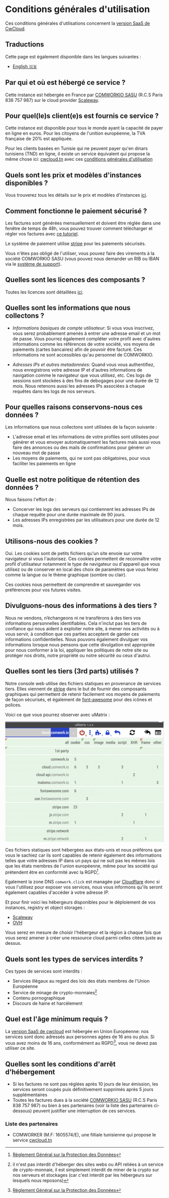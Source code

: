 # Conditions générales d'utilisation

Ces conditions générales d'utilisations concernent la [version SaaS de CwCloud](https://cloud.comwork.io).

## Traductions

Cette page est également disponible dans les langues suivantes :
* [English 🇬🇧](../../terms.md)

## Par qui et où est hébergé ce service ?

Cette instance est hébergée en France par [COMWORKIO SASU](https://www.comwork.io) (R.C.S Paris 838 757 987) sur le cloud provider [Scaleway](https://www.scaleway.com).

## Pour quel(le)s client(e)s est fournis ce service ?

Cette instance est disponible pour tous le monde ayant la capacité de payer en ligne en euros. Pour les citoyens de l'unition européenne, la TVA française de 20% est appliquée.

Pour les clients basées en Tunisie qui ne peuvent payer qu'en dinars tunisiens (TND) en ligne, il existe un service équivalent qui propose la même chose ici: [cwcloud.tn](https://cwcloud.tn) avec ces [conditions générales d'utilisation](https://doc.cwcloud.tn/docs/terms)

## Quels sont les prix et modèles d'instances disponibles ?

Vous trouverez tous les détails sur le prix et modèles d'instances [ici](../../sizing_pricing.md).

## Comment fonctionne le paiement sécurisé ?

Les factures sont générées mensuellement et doivent être réglée dans une fenêtre de temps de 48h, vous pouvez trouver comment télécharger et régler vos factures avec [ce tutoriel](./tutorials/console/public/billing.md).

Le système de paiement utilise [stripe](https://www.stripe.com) pour les paiements sécurisés.

Vous n'êtes pas obligé de l'utiliser, vous pouvez faire des virements à la société COMWORKIO SASU (vous pouvez nous demander un RIB ou IBAN via le [système de support](./tutorials/console/public/support.md)).

## Quelles sont les licences des composants ?

Toutes les licences sont détaillées [ici](../../licences.md).

## Quelles sont les informations que nous collectons ?

* _Informations basiques de compte utilisateur_: Si vous vous inscrivez, vous serez probablement amenés à entrer une adresse email et un mot de passe. Vous pourrez également compléter votre profil avec d'autres informations comme les références de votre société, vos moyens de paiements (cartes bancaires) afin de pouvoir être facturé. Ces informations ne sont accessibles qu'au personnel de COMWORKIO.

* _Adresses IPs et autres metadonnées_: Quand vous vous authentifiez, nous enregistrons votre adresse IP et d'autres informations de navigation comme le navigateur que vous utilisez, etc. Ces logs de sessions sont stockées à des fins de debogages pour une durée de 12 mois. Nous retenons aussi les adresses IPs associées à chaque requêtes dans les logs de nos serveurs.

## Pour quelles raisons conservons-nous ces données ?

Les informations que nous collectons sont utilisées de la façon suivante :

* L'adresse email et les informations de votre profiles sont utilisées pour générer et vous envoyer automatiquement les factures mais aussi vous faire des annonces ou des mails de confirmations pour générer un nouveau mot de passe
* Les moyens de paiements, qui ne sont pas obligatoires, pour vous faciliter les paiements en ligne

## Quelle est notre politique de rétention des données ?

Nous faisons l'effort de :

* Concerver les logs des serveurs qui contiennent les adresses IPs de chaque requête pour une durée maximale de 90 jours.
* Les adresses IPs enregistrées par les utilisateurs pour une durée de 12 mois.

## Utilisons-nous des cookies ?

Oui. Les cookies sont de petits fichiers qu'un site envoie sur votre navigateur si vous l'autorisez. Ces cookies permettent de reconnaître votre profil d'utilisateur notamment le type de navigateur ou d'appareil que vous utilisez ou de conserver en local des choix de paramètres que vous feriez comme la langue ou le thème graphique (sombre ou clair).

Ces cookies nous permettent de comprendre et sauvegarder vos préférences pour vos futures visites.

## Divulguons-nous des informations à des tiers ?

Nous ne vendons, n’échangeons ni ne transférons à des tiers vos informations personnelles identifiables. Cela n'inclut pas les tiers de confiance qui nous aident à exploiter notre site, à mener nos activités ou à vous servir, à condition que ces parties acceptent de garder ces informations confidentielles. Nous pouvons également divulguer vos informations lorsque nous pensons que cette divulgation est appropriée pour nous conformer à la loi, appliquer les politiques de notre site ou protéger nos droits, notre propriété ou notre sécurité ou ceux d'autrui.

## Quelles sont les tiers (3rd parts) utilisés ?

Notre console web utilise des fichiers statiques en provenance de services tiers. Elles viennent de [stripe](https://stripe.com) dans le but de fournir des composants graphiques qui permettent de retenir facilement vos moyens de paiements de façon sécurisés, et également de [font-awesome](https://fontawesome.com) pour des icônes et polices.

Voici ce que vous pourrez observer avec uMatrix :

![umatrix](../../img/umatrix.png)

Ces fichiers statiques sont hébergées aux états-unis et nous préférons que vous le sachiez car ils sont capables de retenir également des informations telles que votre adresses IP dans un pays qui ne suit pas les mêmes lois que les états membres de l'union européenne, même pour les société qui prétendent être en conformité avec la RGPD[^1].

Egalement la zone DNS `comwork.click` est managée par [Cloudflare](https://www.cloudflare.com) donc si vous l'utilisez pour exposer vos services, nous vous informons qu'ils seront également capables d'accéder à votre adresse IP.

Et pour finir voici les hébergeurs disponibles pour le déploiement de vos instances, registry et object storages :
* [Scaleway](https://www.scaleway.com)
* [OVH](https://www.ovhcloud.com)

Vous serez en mesure de choisir l'hébergeur et la région à chaque fois que vous serez amener à créer une ressource cloud parmi celles citées juste au dessus.

## Quels sont les types de services interdits ?

Ces types de services sont interdits :

* Services illégaux au regard des lois des états membres de l'Union Européenne
* Service de minage de crypto-monnaies[^2]
* Contenu pornographique
* Discours de haine et harcèlement

## Quel est l'âge minimum requis ?

La [version SaaS de cwcloud](https://cloud.comwork.io) est hébergée en Union Européenne: nos services sont donc adressés aux personnes agées de 16 ans ou plus. Si vous avez moins de 16 ans, conformément au RGPD[^1], vous ne devez pas utiliser ce site.

## Quelles sont les conditions d'arrêt d'hébergement

* Si les factures ne sont pas réglées après 10 jours de leur émission, les services seront coupés puis définitivement supprimés après 5 jours supplémentaires
* Toutes les factures dues à la société [COMWORKIO SASU](https://www.comwork.io) (R.C.S Paris 838 757 987) ou bien à ses partenaires (voir la liste des partenaires ci-dessous) peuvent justifier une interruption de ces services.

### Liste des partenaires

* COMWORKER (M.F: 1605574/E), une filliale tunisienne qui propose le service [cwcloud.tn](https://www.cwcloud.tn)

[^1]: [Règlement Général sur la Protection des Données](https://fr.wikipedia.org/wiki/R%C3%A8glement_g%C3%A9n%C3%A9ral_sur_la_protection_des_donn%C3%A9es)
[^2]: il n'est pas interdit d'héberger des sites webs ou API reliées à un service de crypto-monnaie, il est simplement interdit de miner de la crypto sur nos serveurs et stockages (car c'est interdit par les hébergeurs sur lesquels nous reposons)
